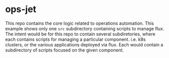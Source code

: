 # ops-jet
This repo contains the core logic related to operations automation. This example shows only one `src` subdirectory containing scripts to manage flux. The intent would be for this repo to contain several subdiretories, where each contains scripts for managing a particular component. i.e. k8s clusters, or the various applications deployed via flux. Each would contain a subdirectory of scripts focused on the given component.
